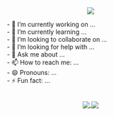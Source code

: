 <div class="head" align="center">
  <a href="https://github.com/kyechan99/capsule-render">
    <img src="https://capsule-render.vercel.app/api?type=waving&color=gradient&customColorList=12&height=200&section=header&text=Hi!%20There%20👋&fontSize=90" />
  </a>
</div>
<div class="body" align="left">
  <p>
    &nbsp;&nbsp;&nbsp;&nbsp;&nbsp;&nbsp;&nbsp;&nbsp;&nbsp;&nbsp;&nbsp;&nbsp;&nbsp;&nbsp;&nbsp;&nbsp;- 🔭 I’m currently working on ... <br/>
    &nbsp;&nbsp;&nbsp;&nbsp;&nbsp;&nbsp;&nbsp;&nbsp;&nbsp;&nbsp;&nbsp;&nbsp;&nbsp;&nbsp;&nbsp;&nbsp;- 🌱 I’m currently learning ... <br/>
    &nbsp;&nbsp;&nbsp;&nbsp;&nbsp;&nbsp;&nbsp;&nbsp;&nbsp;&nbsp;&nbsp;&nbsp;&nbsp;&nbsp;&nbsp;&nbsp;- 👯 I’m looking to collaborate on ... <br/>
    &nbsp;&nbsp;&nbsp;&nbsp;&nbsp;&nbsp;&nbsp;&nbsp;&nbsp;&nbsp;&nbsp;&nbsp;&nbsp;&nbsp;&nbsp;&nbsp;- 🤔 I’m looking for help with ... <br/>
    &nbsp;&nbsp;&nbsp;&nbsp;&nbsp;&nbsp;&nbsp;&nbsp;&nbsp;&nbsp;&nbsp;&nbsp;&nbsp;&nbsp;&nbsp;&nbsp;- 💬 Ask me about ... <br/>
    &nbsp;&nbsp;&nbsp;&nbsp;&nbsp;&nbsp;&nbsp;&nbsp;&nbsp;&nbsp;&nbsp;&nbsp;&nbsp;&nbsp;&nbsp;&nbsp;- 📫 How to reach me: ... <br/>
    &nbsp;&nbsp;&nbsp;&nbsp;&nbsp;&nbsp;&nbsp;&nbsp;&nbsp;&nbsp;&nbsp;&nbsp;&nbsp;&nbsp;&nbsp;&nbsp;- 😄 Pronouns: ... <br/>
    &nbsp;&nbsp;&nbsp;&nbsp;&nbsp;&nbsp;&nbsp;&nbsp;&nbsp;&nbsp;&nbsp;&nbsp;&nbsp;&nbsp;&nbsp;&nbsp;- ⚡ Fun fact: ... <br/>
  </p>
  <br/>
</div>
<div class="footer" align="center">
  <a href="https://github.com/anuraghazra/github-readme-stats">
    <img align="center" src="https://github-readme-stats.vercel.app/api?username=Dong-Jun-Shin&&show_icons=true&hide=contribs&theme=nord" />
  </a>
  <a href="https://github.com/anuraghazra/github-readme-stats">
    <img align="center" src="https://github-readme-stats.vercel.app/api/top-langs/?username=Dong-Jun-Shin&layout=compact&theme=nord" />
  </a>
</div>
